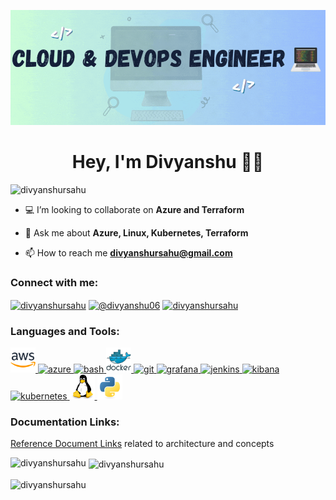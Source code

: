 <p align="center"> <img src="./images/baaner.gif" alt="divyanshursahu" /> </p>

<h1 align="center">Hey, I'm Divyanshu 👨‍💻</h1>
<p align="left"> <img src="https://komarev.com/ghpvc/?username=divyanshursahu&label=Profile%20views&color=0b64b7&style=flat" alt="divyanshursahu" /> </p>

- 💻 I’m looking to collaborate on **Azure and Terraform**

- 💬 Ask me about **Azure, Linux, Kubernetes, Terraform**

- 📫 How to reach me **divyanshursahu@gmail.com**

<h3 align="left">Connect with me:</h3>
<p align="left">
<a href="https://linkedin.com/in/divyanshursahu" target="blank"><img align="center" src="https://raw.githubusercontent.com/rahuldkjain/github-profile-readme-generator/master/src/images/icons/Social/linked-in-alt.svg" alt="divyanshursahu" height="30" width="40" /></a>
<a href="https://hashnode.com/@divyanshu06" target="blank"><img align="center" src="https://raw.githubusercontent.com/rahuldkjain/github-profile-readme-generator/master/src/images/icons/Social/hashnode.svg" alt="@divyanshu06" height="30" width="40" /></a>
<a href="https://www.hackerrank.com/divyanshursahu" target="blank"><img align="center" src="https://raw.githubusercontent.com/rahuldkjain/github-profile-readme-generator/master/src/images/icons/Social/hackerrank.svg" alt="divyanshursahu" height="30" width="40" /></a>
</p>

<h3 align="left">Languages and Tools:</h3>
<p align="left"> <a href="https://aws.amazon.com" target="_blank" rel="noreferrer"> <img src="https://raw.githubusercontent.com/devicons/devicon/master/icons/amazonwebservices/amazonwebservices-original-wordmark.svg" alt="aws" width="40" height="40"/> </a> <a href="https://azure.microsoft.com/en-in/" target="_blank" rel="noreferrer"> <img src="https://www.vectorlogo.zone/logos/microsoft_azure/microsoft_azure-icon.svg" alt="azure" width="40" height="40"/> </a> <a href="https://www.gnu.org/software/bash/" target="_blank" rel="noreferrer"> <img src="https://www.vectorlogo.zone/logos/gnu_bash/gnu_bash-icon.svg" alt="bash" width="40" height="40"/> </a> <a href="https://www.docker.com/" target="_blank" rel="noreferrer"> <img src="https://raw.githubusercontent.com/devicons/devicon/master/icons/docker/docker-original-wordmark.svg" alt="docker" width="40" height="40"/> </a> <a href="https://git-scm.com/" target="_blank" rel="noreferrer"> <img src="https://www.vectorlogo.zone/logos/git-scm/git-scm-icon.svg" alt="git" width="40" height="40"/> </a> <a href="https://grafana.com" target="_blank" rel="noreferrer"> <img src="https://www.vectorlogo.zone/logos/grafana/grafana-icon.svg" alt="grafana" width="40" height="40"/> </a> <a href="https://www.jenkins.io" target="_blank" rel="noreferrer"> <img src="https://www.vectorlogo.zone/logos/jenkins/jenkins-icon.svg" alt="jenkins" width="40" height="40"/> </a> <a href="https://www.elastic.co/kibana" target="_blank" rel="noreferrer"> <img src="https://www.vectorlogo.zone/logos/elasticco_kibana/elasticco_kibana-icon.svg" alt="kibana" width="40" height="40"/> </a> <a href="https://kubernetes.io" target="_blank" rel="noreferrer"> <img src="https://www.vectorlogo.zone/logos/kubernetes/kubernetes-icon.svg" alt="kubernetes" width="40" height="40"/> </a> <a href="https://www.linux.org/" target="_blank" rel="noreferrer"> <img src="https://raw.githubusercontent.com/devicons/devicon/master/icons/linux/linux-original.svg" alt="linux" width="40" height="40"/> </a> <a href="https://www.python.org" target="_blank" rel="noreferrer"> <img src="https://raw.githubusercontent.com/devicons/devicon/master/icons/python/python-original.svg" alt="python" width="40" height="40"/> </a> </p>

<h3 align="left">Documentation Links:</h3>
<p><a href="https://github.com/divyanshursahu/Documentation-link">Reference Document Links</a> related to architecture and concepts </p>


<p><img align="left" src="https://github-readme-stats.vercel.app/api/top-langs?username=divyanshursahu&show_icons=true&locale=en&layout=compact" alt="divyanshursahu" /></p>


<p>&nbsp;<img align="center" src="https://github-readme-stats.vercel.app/api?username=divyanshursahu&show_icons=true&locale=en" alt="divyanshursahu" /></p>

<p><img align="center" src="https://github-readme-streak-stats.herokuapp.com/?user=divyanshursahu&" alt="divyanshursahu" /></p>
